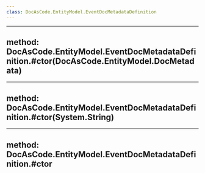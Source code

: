 ```yaml
---
class: DocAsCode.EntityModel.EventDocMetadataDefinition
---
```


---
method: DocAsCode.EntityModel.EventDocMetadataDefinition.#ctor(DocAsCode.EntityModel.DocMetadata)
---

---
method: DocAsCode.EntityModel.EventDocMetadataDefinition.#ctor(System.String)
---

---
method: DocAsCode.EntityModel.EventDocMetadataDefinition.#ctor
---

